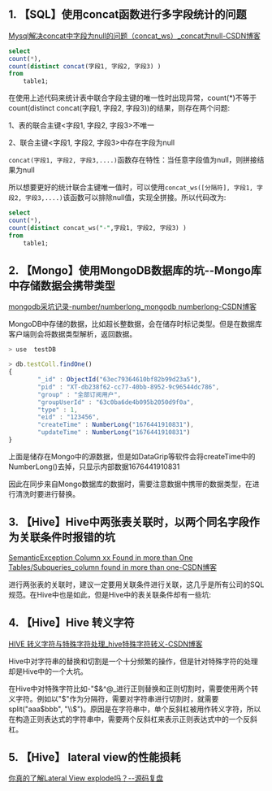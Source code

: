 ## 1. 【SQL】使用concat函数进行多字段统计的问题

[Mysql解决concat中字段为null的问题（concat_ws）_concat为null-CSDN博客](https://blog.csdn.net/wang1qqqq/article/details/106497597)

```sql
select 
count(*), 
count(distinct concat(字段1, 字段2, 字段3) ) 
from 
    table1;
```

在使用上述代码来统计表中联合字段主键的唯一性时出现异常，count(*)不等于count(distinct concat(字段1, 字段2, 字段3))的结果，则存在两个问题:

1、表的联合主键<字段1, 字段2, 字段3>不唯一

2、联合主键<字段1, 字段2, 字段3>中存在字段为null

`concat(字段1, 字段2, 字段3,....)`函数存在特性：当任意字段值为null，则拼接结果为null

所以想要更好的统计联合主键唯一值时，可以使用`concat_ws([分隔符], 字段1, 字段2, 字段3,....)`该函数可以排除null值，实现全拼接。所以代码改为: 

```sql
select 
count(*), 
count(distinct concat_ws("-",字段1, 字段2, 字段3) ) 
from 
    table1;
```

## 2. 【Mongo】使用MongoDB数据库的坑--Mongo库中存储数据会携带类型

[mongodb采坑记录-number/numberlong_mongodb numberlong-CSDN博客](https://blog.csdn.net/Himly_Zhang/article/details/104967146)

MongoDB中存储的数据，比如超长整数据，会在储存时标记类型。但是在数据库客户端则会将数据类型解析，返回数据。

```javascript
> use  testDB

> db.testColl.findOne()
{
        "_id" : ObjectId("63ec79364610bf82b99d23a5"),
        "pid" : "XT-db238f62-cc77-40bb-8952-9c96544dc786",
        "group" : "全部订阅用户",
        "groupUserId" : "63c0ba6de4b095b2050d9f0a",
        "type" : 1,
        "eid" : "123456",
        "createTime" : NumberLong("1676441910831"),
        "updateTime" : NumberLong("1676441910831")
}
```

上面是储存在Mongo中的源数据，但是如DataGrip等软件会将createTime中的NumberLong()去掉，只显示内部数据1676441910831




因此在同步来自Mongo数据库的数据时，需要注意数据中携带的数据类型，在进行清洗时要进行替换。



## 3. 【Hive】Hive中两张表关联时，以两个同名字段作为关联条件时报错的坑

[SemanticException Column xx Found in more than One Tables/Subqueries_column found in more than one-CSDN博客](https://blog.csdn.net/qq_35078688/article/details/86521578)



进行两张表的关联时，建议一定要用关联条件进行关联，这几乎是所有公司的SQL规范。在Hive中也是如此，但是Hive中的表关联条件却有一些坑:





## 4. 【Hive】Hive 转义字符

[HIVE 转义字符与特殊字符处理_hive特殊字符转义-CSDN博客](https://blog.csdn.net/liuya19921123/article/details/120367193)

Hive中对字符串的替换和切割是一个十分频繁的操作，但是针对特殊字符的处理却是Hive中的一个大坑。



在Hive中对特殊字符比如-"\$&^@_进行正则替换和正则切割时，需要使用两个转义字符。例如以"\$"作为分隔符，需要对字符串进行切割时，就需要split("aaa\$bbb", "\\\\$")。原因是在字符串中，单个反斜杠被用作转义字符，所以在构造正则表达式的字符串中，需要两个反斜杠来表示正则表达式中的一个反斜杠。


## 5. 【Hive】 lateral view的性能损耗
[你真的了解Lateral View explode吗？--源码复盘](https://zhuanlan.zhihu.com/p/137482744)

